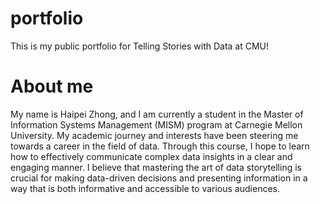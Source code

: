 # portfolio
This is my public portfolio for Telling Stories with Data at CMU!

# About me
My name is Haipei Zhong, and I am currently a student in the Master of Information Systems Management (MISM) program at Carnegie Mellon University. My academic journey and interests have been steering me towards a career in the field of data. Through this course, I hope to learn how to effectively communicate complex data insights in a clear and engaging manner. I believe that mastering the art of data storytelling is crucial for making data-driven decisions and presenting information in a way that is both informative and accessible to various audiences.
